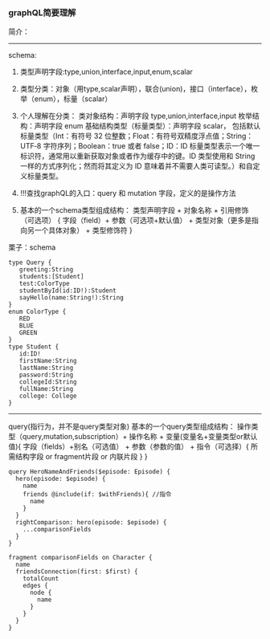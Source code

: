 ### graphQL简要理解
简介：

-------
schema: 
1. 类型声明字段:type,union,interface,input,enum,scalar
2. 类型分类：对象（用type,scalar声明），联合(union)，接口（interface），枚举（enum），标量（scalar）
3. 个人理解在分类：
    类对象结构：声明字段 type,union,interface,input
    枚举结构：声明字段 enum
    基础结构类型（标量类型）：声明字段 scalar， 包括默认标量类型（Int：有符号 32 位整数；Float：有符号双精度浮点值；String：UTF‐8 字符序列；Boolean：true 或者 false；ID：ID 标量类型表示一个唯一标识符，通常用以重新获取对象或者作为缓存中的键。ID 类型使用和 String 一样的方式序列化；然而将其定义为 ID 意味着并不需要人类可读型。）和自定义标量类型。

4. !!!查找graphQL的入口：query 和 mutation 字段，定义的是操作方法

5. 基本的一个schema类型组成结构：
    类型声明字段 + 对象名称 + 引用修饰（可选项） {
        字段（field）+  参数（可选项+默认值） + 类型对象（更多是指向另一个具体对象） + 类型修饰符
    }

栗子：schema
```
type Query {
   greeting:String
   students:[Student]
   test:ColorType
   studentById(id:ID!):Student
   sayHello(name:String!):String
}
enum ColorType {
   RED
   BLUE
   GREEN
}
type Student {
   id:ID!
   firstName:String
   lastName:String
   password:String
   collegeId:String
   fullName:String
   college: College
}
```


-----
query(指行为，并不是query类型对象)
 基本的一个query类型组成结构：
 操作类型（query,mutation,subscription）+ 操作名称 + 变量(变量名+变量类型or默认值){
     字段（fields）+别名（可选值） + 参数（参数的值） + 指令（可选择）{
         所需结构字段
         or
         fragment片段
         or
         内联片段
     }
 }

```
query HeroNameAndFriends($episode: Episode) {
  hero(episode: $episode) {
    name
    friends @include(if: $withFriends){ //指令
      name
    }
  }
  rightComparison: hero(episode: $episode) {
    ...comparisonFields
  }
}

fragment comparisonFields on Character {
  name
  friendsConnection(first: $first) {
    totalCount
    edges {
      node {
        name
      }
    }
  }
}
```